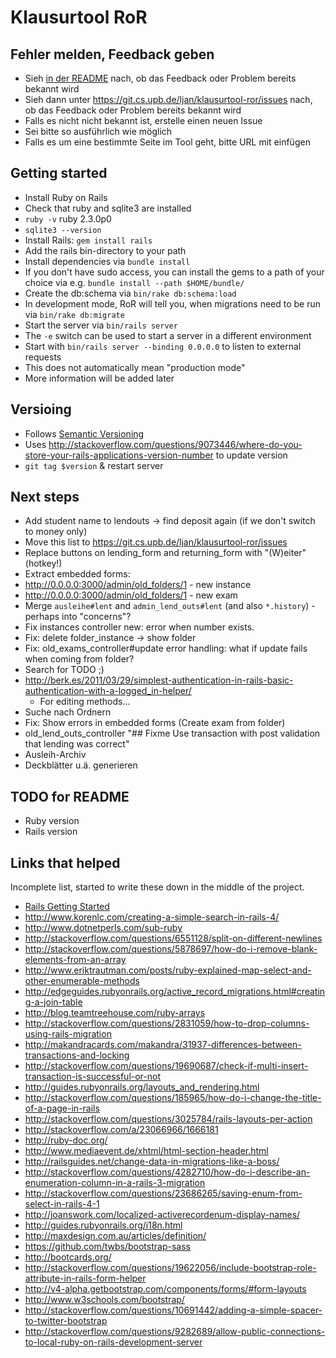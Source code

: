 # Klausurtool RoR

## Fehler melden, Feedback geben

 * Sieh [in der README](https://git.cs.upb.de/ljan/klausurtool-ror/blob/development/README.md#next-steps) nach, ob das Feedback oder Problem bereits bekannt wird
 * Sieh dann unter https://git.cs.upb.de/ljan/klausurtool-ror/issues nach, ob das Feedback oder Problem bereits bekannt wird
 * Falls es nicht nicht bekannt ist, erstelle einen neuen Issue
  * Sei bitte so ausführlich wie möglich
  * Falls es um eine bestimmte Seite im Tool geht, bitte URL mit einfügen

## Getting started

 * Install Ruby on Rails
  * Check that ruby and sqlite3 are installed
   * ```ruby -v``` ruby 2.3.0p0
   * ```sqlite3 --version```
  * Install Rails: ```gem install rails```
   * Add the rails bin-directory to your path 
 * Install dependencies via ```bundle install```
  * If you don't have sudo access, you can install the gems to a path of your choice via e.g. ```bundle install --path $HOME/bundle/```
 * Create the db:schema via ```bin/rake db:schema:load```
  * In development mode, RoR will tell you, when migrations need to be run via ```bin/rake db:migrate```
 * Start the server via ```bin/rails server```
  * The ```-e``` switch can be used to start a server in a different environment
  * Start with ```bin/rails server --binding 0.0.0.0``` to listen to external requests
   * This does not automatically mean "production mode"
   * More information will be added later

## Versioing

 * Follows [Semantic Versioning](http://semver.org/)
 * Uses http://stackoverflow.com/questions/9073446/where-do-you-store-your-rails-applications-version-number to update version
  * ```git tag $version``` & restart server
 
## Next steps

 * Add student name to lendouts -> find deposit again (if we don't 
switch to money only)
 * Move this list to https://git.cs.upb.de/ljan/klausurtool-ror/issues
 * Replace buttons on lending_form and returning_form with "(W)eiter" 
(hotkey!)
 * Extract embedded forms:
  * http://0.0.0.0:3000/admin/old_folders/1 - new instance
  * http://0.0.0.0:3000/admin/old_folders/1 - new exam
 * Merge ```ausleihe#lent``` and ```admin_lend_outs#lent``` (and also ```*.history```) - perhaps into "concerns"?
 * Fix instances controller new: error when number exists.
 * Fix: delete folder_instance -> show folder
 * Fix: old_exams_controller#update error handling: what if update fails when coming from folder?
 * Search for TODO ;)
 * http://berk.es/2011/03/29/simplest-authentication-in-rails-basic-authentication-with-a-logged_in-helper/
   * For editing methods...
 * Suche nach Ordnern
 * Fix: Show errors in embedded forms (Create exam from folder)
 * old_lend_outs_controller "## Fixme Use transaction with post validation that lending was correct"
 * Ausleih-Archiv
 * Deckblätter u.ä. generieren
 
## TODO for README

 * Ruby version
 * Rails version
 
## Links that helped

Incomplete list, started to write these down in the middle of the project. 

 * [Rails Getting Started](http://guides.rubyonrails.org/getting_started.html)
 * http://www.korenlc.com/creating-a-simple-search-in-rails-4/
 * http://www.dotnetperls.com/sub-ruby
 * http://stackoverflow.com/questions/6551128/split-on-different-newlines
 * http://stackoverflow.com/questions/5878697/how-do-i-remove-blank-elements-from-an-array
 * http://www.eriktrautman.com/posts/ruby-explained-map-select-and-other-enumerable-methods
 * http://edgeguides.rubyonrails.org/active_record_migrations.html#creating-a-join-table
 * http://blog.teamtreehouse.com/ruby-arrays
 * http://stackoverflow.com/questions/2831059/how-to-drop-columns-using-rails-migration
 * http://makandracards.com/makandra/31937-differences-between-transactions-and-locking
 * http://stackoverflow.com/questions/19690687/check-if-multi-insert-transaction-is-successful-or-not
 * http://guides.rubyonrails.org/layouts_and_rendering.html
 * http://stackoverflow.com/questions/185965/how-do-i-change-the-title-of-a-page-in-rails
 * http://stackoverflow.com/questions/3025784/rails-layouts-per-action
 * http://stackoverflow.com/a/23066966/1666181
 * http://ruby-doc.org/
 * http://www.mediaevent.de/xhtml/html-section-header.html
 * http://railsguides.net/change-data-in-migrations-like-a-boss/
 * http://stackoverflow.com/questions/4282710/how-do-i-describe-an-enumeration-column-in-a-rails-3-migration
 * http://stackoverflow.com/questions/23686265/saving-enum-from-select-in-rails-4-1
 * http://joanswork.com/localized-activerecordenum-display-names/
 * http://guides.rubyonrails.org/i18n.html
 * http://maxdesign.com.au/articles/definition/
 * https://github.com/twbs/bootstrap-sass
 * http://bootcards.org/
 * http://stackoverflow.com/questions/19622056/include-bootstrap-role-attribute-in-rails-form-helper
 * http://v4-alpha.getbootstrap.com/components/forms/#form-layouts
 * http://www.w3schools.com/bootstrap/
 * http://stackoverflow.com/questions/10691442/adding-a-simple-spacer-to-twitter-bootstrap
 * http://stackoverflow.com/questions/9282689/allow-public-connections-to-local-ruby-on-rails-development-server
